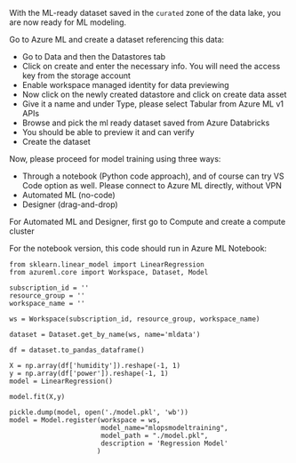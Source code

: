 With the ML-ready dataset saved in the ```curated``` zone of the data lake, you are now ready for ML modeling.

Go to Azure ML and create a dataset referencing this data:
* Go to Data and then the Datastores tab
* Click on create and enter the necessary info. You will need the access key from the storage account
* Enable workspace managed identity for data previewing
* Now click on the newly created datastore and click on create data asset
* Give it a name and under Type, please select Tabular from Azure ML v1 APIs
* Browse and pick the ml ready dataset saved from Azure Databricks
* You should be able to preview it and can verify
* Create the dataset

Now, please proceed for model training using three ways:
* Through a notebook (Python code approach), and of course can try VS Code option as well. Please connect to Azure ML directly, without VPN
* Automated ML (no-code)
* Designer (drag-and-drop)

For Automated ML and Designer, first go to Compute and create a compute cluster

For the notebook version, this code should run in Azure ML Notebook:

```
from sklearn.linear_model import LinearRegression
from azureml.core import Workspace, Dataset, Model

subscription_id = ''
resource_group = ''
workspace_name = ''

ws = Workspace(subscription_id, resource_group, workspace_name)

dataset = Dataset.get_by_name(ws, name='mldata')

df = dataset.to_pandas_dataframe()

X = np.array(df['humidity']).reshape(-1, 1)
y = np.array(df['power']).reshape(-1, 1)
model = LinearRegression()

model.fit(X,y)

pickle.dump(model, open('./model.pkl', 'wb'))
model = Model.register(workspace = ws,
                       model_name="mlopsmodeltraining",
                       model_path = "./model.pkl",
                       description = 'Regression Model'
                      )
```
